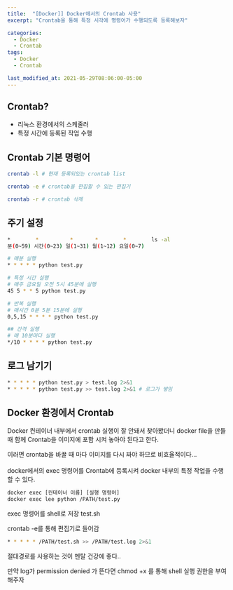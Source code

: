 ```yaml
---
title:  "[Docker]] Docker에서의 Crontab 사용"
excerpt: "Crontab을 통해 특정 시각에 명령어가 수행되도록 등록해보자"

categories:
  - Docker
  - Crontab
tags:
  - Docker
  - Crontab

last_modified_at: 2021-05-29T08:06:00-05:00
---
```


## Crontab?
- 리눅스 환경에서의 스케줄러
- 특정 시간에 등록된 작업 수행

## Crontab 기본 명령어  
~~~bash
crontab -l # 현재 등록되있는 crontab list

crontab -e # crontab을 편집할 수 있는 편집기

crontab -r # crontab 삭제
~~~


## 주기 설정
~~~bash
*        *          *       *        *        ls -al 
분(0~59) 시간(0~23) 일(1~31) 월(1~12) 요일(0~7)

# 매분 실행
* * * * * python test.py

# 특정 시간 실행 
# 매주 금요일 오전 5시 45분에 실행
45 5 * * 5 python test.py

# 반복 실행 
# 매시간 0분 5분 15분에 실행
0,5,15 * * * * python test.py

## 간격 실행
# 매 10분마다 실행
*/10 * * * * python test.py
~~~

## 로그 남기기
~~~bash
* * * * * python test.py > test.log 2>&1
* * * * * python test.py >> test.log 2>&1 # 로그가 쌓임
~~~


## Docker 환경에서 Crontab
Docker 컨테이너 내부에서 crontab 실행이 잘 안돼서 찾아봤더니
docker file을 만들 때 함께 Crontab을 이미지에 포함 시켜 놓아야 된다고 한다.


이러면 crontab을 바꿀 때 마다 이미지를 다시 짜야 하므로 비효율적이다...
<br>  
docker에서의 exec 명령어를 Crontab에 등록시켜 docker 내부의 특정 작업을 수행 할 수 있다.
<br>

~~~bash
docker exec [컨테이너 이름] [실행 명령어]
docker exec lee python /PATH/test.py
~~~
exec 명령어를 shell로 저장 test.sh


crontab -e를 통해 편집기로 들어감
~~~bash
* * * * * /PATH/test.sh >> /PATH/test.log 2>&1 
~~~

절대경로를 사용하는 것이 멘탈 건강에 좋다..

만약 log가 permission denied 가 뜬다면 chmod +x 를 통해 shell 실행 권한을 부여 해주자




